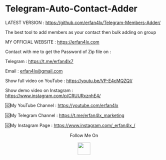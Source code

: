 # Telegram-Auto-Contact-Adder
LATEST VERSION : https://github.com/erfan4lx/Telegram-Members-Adder/


The best tool to add members as your contact then bulk adding on group

 MY OFFICIAL WEBSITE : https://erfan4lx.com

Contact with me to get the Password of Zip file on :

 Telegram : https://t.me/erfan4lx7
  
 Email : erfan4lx@gmail.com
  
 Show full video on YouTube : https://youtu.be/VP-E4cMQZQI/

Show demo video on Instagram : https://www.instagram.com/p/CRUURxznhE4/

🆔My YouTube Channel : https://youtube.com/erfan4lx

🆔My Telegram Channel : https://t.me/erfan4lx_marketing

🆔My Instagram Page : https://www.instagram.com/_erfan4lx_/

<p align="center">
  Follow Me On
</p>
<p align="center">
  <a href="https://www.youtube.com/c/erfan4lx?sub_confirmation=1">
    <img src="https://www.iconsdb.com/icons/preview/black/youtube-4-xxl.png" width="40" height="40">
  </a>
</p>
